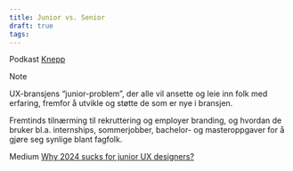 ```yaml
---
title: Junior vs. Senior
draft: true
tags:
---
```


Podkast [Knepp ](https://podcasts.apple.com/no/podcast/knepp/id1674141932?i=1000654584353)

> [!NOTE]
> UX-bransjens “junior-problem”, der alle vil ansette og leie inn folk med erfaring, fremfor å utvikle og støtte de som er nye i bransjen.
> 
> Fremtinds tilnærming til rekruttering og employer branding, og hvordan de bruker bl.a. internships, sommerjobber, bachelor- og masteroppgaver for å gjøre seg synlige blant fagfolk.

Medium [Why 2024 sucks for junior UX designers?](https://bootcamp.uxdesign.cc/why-2024-sucks-for-junior-ux-designers-ffa0bad1a6a2)


